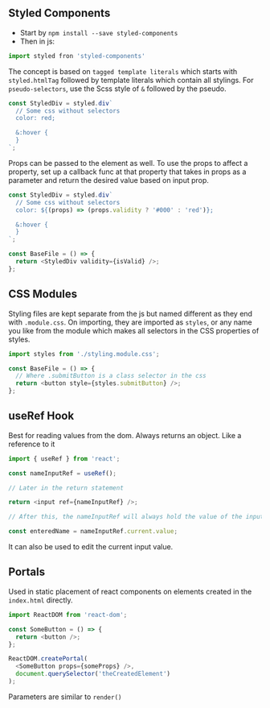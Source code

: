 ## Styled Components

- Start by `npm install --save styled-components`
- Then in js:

```js
import styled fron 'styled-components'
```

The concept is based on `tagged template literals` which starts with `styled.htmlTag` followed by template literals which contain all stylings. For `pseudo-selectors`, use the Scss style of `&` followed by the pseudo.

```js
const StyledDiv = styled.div`
  // Some css without selectors
  color: red;

  &:hover {
  }
`;
```

Props can be passed to the element as well. To use the props to affect a property, set up a callback func at that property that takes in props as a parameter and return the desired value based on input prop.

```js
const StyledDiv = styled.div`
  // Some css without selectors
  color: ${(props) => (props.validity ? '#000' : 'red')};

  &:hover {
  }
`;

const BaseFile = () => {
  return <StyledDiv validity={isValid} />;
};
```

## CSS Modules

Styling files are kept separate from the js but named different as they end with `.module.css`. On importing, they are imported as `styles`, or any name you like from the module which makes all selectors in the CSS properties of styles.

```js
import styles from './styling.module.css';

const BaseFile = () => {
  // Where .submitButton is a class selector in the css
  return <button style={styles.submitButton} />;
};
```

## useRef Hook

Best for reading values from the dom. Always returns an object. Like a reference to it

```js
import { useRef } from 'react';

const nameInputRef = useRef();

// Later in the return statement

return <input ref={nameInputRef} />;

// After this, the nameInputRef will always hold the value of the input and to access it

const enteredName = nameInputRef.current.value;
```

It can also be used to edit the current input value.

## Portals

Used in static placement of react components on elements created in the `index.html` directly.

```js
import ReactDOM from 'react-dom';

const SomeButton = () => {
  return <button />;
};

ReactDOM.createPortal(
  <SomeButton props={someProps} />,
  document.querySelector('theCreatedElement')
);
```

Parameters are similar to `render()`
